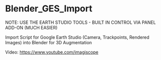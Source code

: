 # Blender_GES_Import

NOTE: USE THE EARTH STUDIO TOOLS - BUILT IN CONTROL VIA PANEL ADD-ON (MUCH EASIER)

Import Script for Google Earth Studio (Camera, Trackpoints, Rendered Images) into Blender for 3D Augmentation 

Video: https://www.youtube.com/imagiscope
